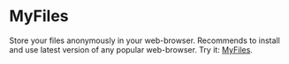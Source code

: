 # MyFiles
Store your files anonymously in your web-browser.
Recommends to install and use latest version of any popular web-browser.
Try it: [MyFiles](https://devnullsans.github.io/MyFiles).
